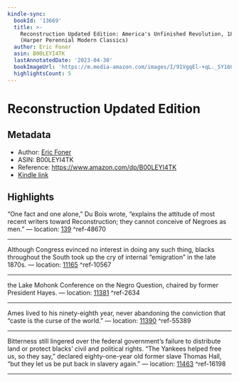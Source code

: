 ```yaml
---
kindle-sync:
  bookId: '13669'
  title: >-
    Reconstruction Updated Edition: America's Unfinished Revolution, 1863-18
    (Harper Perennial Modern Classics)
  author: Eric Foner
  asin: B00LEYI4TK
  lastAnnotatedDate: '2023-04-30'
  bookImageUrl: 'https://m.media-amazon.com/images/I/91VgqEl-+qL._SY160.jpg'
  highlightsCount: 5
---
```

# Reconstruction Updated Edition
## Metadata
* Author: [Eric Foner](https://www.amazon.com/Eric-Foner/e/B000APPFZA/ref=dp_byline_cont_ebooks_1)
* ASIN: B00LEYI4TK
* Reference: https://www.amazon.com/dp/B00LEYI4TK
* [Kindle link](kindle://book?action=open&asin=B00LEYI4TK)

## Highlights
“One fact and one alone,” Du Bois wrote, “explains the attitude of most recent writers toward Reconstruction; they cannot conceive of Negroes as men.” — location: [139](kindle://book?action=open&asin=B00LEYI4TK&location=139) ^ref-48670

---

Although Congress evinced no interest in doing any such thing, blacks throughout the South took up the cry of internal “emigration” in the late 1870s. — location: [11165](kindle://book?action=open&asin=B00LEYI4TK&location=11165) ^ref-10567

---
the Lake Mohonk Conference on the Negro Question, chaired by former President Hayes. — location: [11381](kindle://book?action=open&asin=B00LEYI4TK&location=11381) ^ref-2634

---
Ames lived to his ninety-eighth year, never abandoning the conviction that “caste is the curse of the world.” — location: [11390](kindle://book?action=open&asin=B00LEYI4TK&location=11390) ^ref-55389

---
Bitterness still lingered over the federal government’s failure to distribute land or protect blacks’ civil and political rights. “The Yankees helped free us, so they say,” declared eighty-one-year old former slave Thomas Hall, “but they let us be put back in slavery again.” — location: [11463](kindle://book?action=open&asin=B00LEYI4TK&location=11463) ^ref-16198

---
